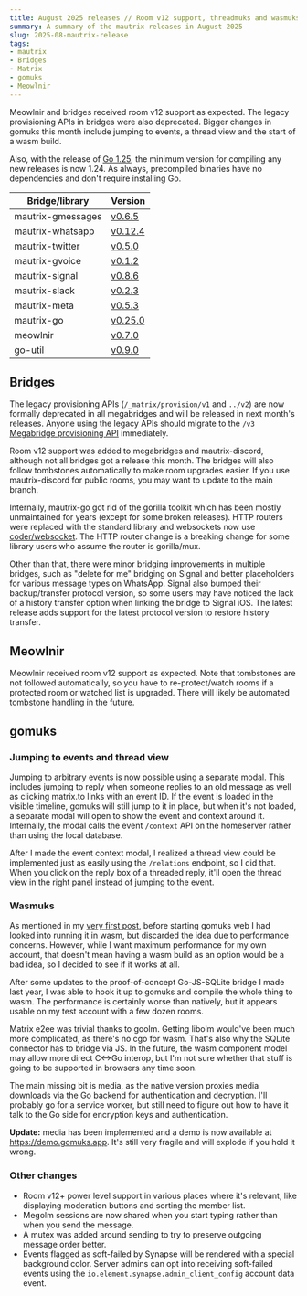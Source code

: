 ```yaml
---
title: August 2025 releases // Room v12 support, threadmuks and wasmuks
summary: A summary of the mautrix releases in August 2025
slug: 2025-08-mautrix-release
tags:
- mautrix
- Bridges
- Matrix
- gomuks
- Meowlnir
---
```

Meowlnir and bridges received room v12 support as expected. The legacy
provisioning APIs in bridges were also deprecated. Bigger changes in gomuks
this month include jumping to events, a thread view and the start of a wasm
build.

Also, with the release of [Go 1.25], the minimum version for compiling any new
releases is now 1.24. As always, precompiled binaries have no dependencies and
don't require installing Go.

[Go 1.25]: https://go.dev/blog/go1.25

| Bridge/library    | Version                                                          |
|-------------------|------------------------------------------------------------------|
| mautrix-gmessages | [v0.6.5](https://github.com/mautrix/gmessages/releases/v0.6.5)   |
| mautrix-whatsapp  | [v0.12.4](https://github.com/mautrix/whatsapp/releases/v0.12.4)  |
| mautrix-twitter   | [v0.5.0](https://github.com/mautrix/twitter/releases/v0.5.0)     |
| mautrix-gvoice    | [v0.1.2](https://github.com/mautrix/gvoice/releases/v0.1.2)      |
| mautrix-signal    | [v0.8.6](https://github.com/mautrix/signal/releases/v0.8.6)      |
| mautrix-slack     | [v0.2.3](https://github.com/mautrix/slack/releases/v0.2.3)       |
| mautrix-meta      | [v0.5.3](https://github.com/mautrix/meta/releases/v0.5.3)        |
| mautrix-go        | [v0.25.0](https://github.com/mautrix/go/releases/v0.25.0)        |
| meowlnir          | [v0.7.0](https://github.com/maunium/meowlnir/releases/v0.7.0)    |
| go-util           | [v0.9.0](https://github.com/mautrix/go-util/releases/v0.9.0)     |

## Bridges
The legacy provisioning APIs (`/_matrix/provision/v1` and `../v2`) are now
formally deprecated in all megabridges and will be released in next month's
releases. Anyone using the legacy APIs should migrate to the `/v3`
[Megabridge provisioning API] immediately.

[Megabridge provisioning API]: https://spec.mau.fi/megabridge/

Room v12 support was added to megabridges and mautrix-discord, although not all
bridges got a release this month. The bridges will also follow tombstones
automatically to make room upgrades easier. If you use mautrix-discord for
public rooms, you may want to update to the main branch.

Internally, mautrix-go got rid of the gorilla toolkit which has been mostly
unmaintained for years (except for some broken releases). HTTP routers were
replaced with the standard library and websockets now use [coder/websocket].
The HTTP router change is a breaking change for some library users who assume
the router is gorilla/mux.

[coder/websocket]: https://github.com/coder/websocket

Other than that, there were minor bridging improvements in multiple bridges,
such as "delete for me" bridging on Signal and better placeholders for various
message types on WhatsApp. Signal also bumped their backup/transfer protocol
version, so some users may have noticed the lack of a history transfer option
when linking the bridge to Signal iOS. The latest release adds support for the
latest protocol version to restore history transfer.

## Meowlnir
Meowlnir received room v12 support as expected. Note that tombstones are not
followed automatically, so you have to re-protect/watch rooms if a protected
room or watched list is upgraded. There will likely be automated tombstone
handling in the future.

## gomuks

### Jumping to events and thread view
Jumping to arbitrary events is now possible using a separate modal. This
includes jumping to reply when someone replies to an old message as well as
clicking matrix.to links with an event ID. If the event is loaded in the visible
timeline, gomuks will still jump to it in place, but when it's not loaded, a
separate modal will open to show the event and context around it. Internally,
the modal calls the event `/context` API on the homeserver rather than using
the local database.

After I made the event context modal, I realized a thread view could be
implemented just as easily using the `/relations` endpoint, so I did that. When
you click on the reply box of a threaded reply, it'll open the thread view in
the right panel instead of jumping to the event.

### Wasmuks
As mentioned in my [very first post](https://mau.fi/blog/2024-h1-mautrix-updates/#high-level-client-framework),
before starting gomuks web I had looked into running it in wasm, but discarded
the idea due to performance concerns. However, while I want maximum performance
for my own account, that doesn't mean having a wasm build as an option would be
a bad idea, so I decided to see if it works at all.

After some updates to the proof-of-concept Go-JS-SQLite bridge I made last year,
I was able to hook it up to gomuks and compile the whole thing to wasm. The
performance is certainly worse than natively, but it appears usable on my test
account with a few dozen rooms.

Matrix e2ee was trivial thanks to goolm. Getting libolm would've been much more
complicated, as there's no cgo for wasm. That's also why the SQLite connector
has to bridge via JS. In the future, the wasm component model may allow more
direct C<->Go interop, but I'm not sure whether that stuff is going to be
supported in browsers any time soon.

The main missing bit is media, as the native version proxies media downloads
via the Go backend for authentication and decryption. I'll probably go for a
service worker, but still need to figure out how to have it talk to the Go
side for encryption keys and authentication.

**Update:** media has been implemented and a demo is now available at
<https://demo.gomuks.app>. It's still very fragile and will explode if you
hold it wrong.

### Other changes
* Room v12+ power level support in various places where it's relevant, like
  displaying moderation buttons and sorting the member list.
* Megolm sessions are now shared when you start typing rather than when you
  send the message.
* A mutex was added around sending to try to preserve outgoing message order
  better.
* Events flagged as soft-failed by Synapse will be rendered with a special
  background color. Server admins can opt into receiving soft-failed events
  using the `io.element.synapse.admin_client_config` account data event.
